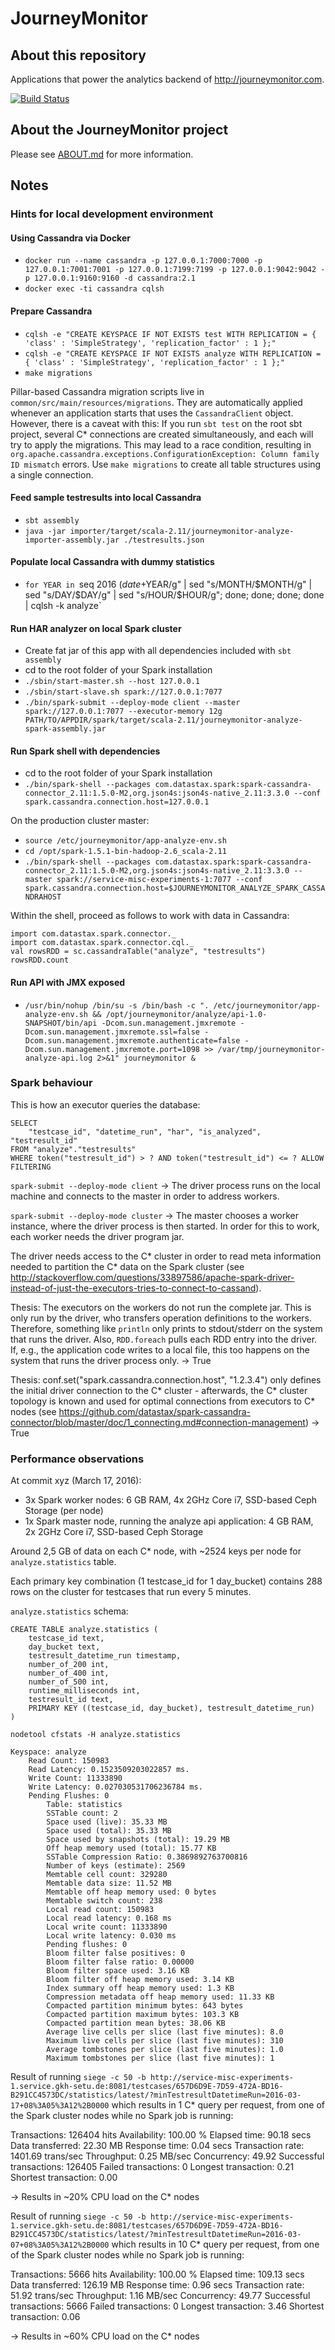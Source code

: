 # JourneyMonitor

## About this repository

Applications that power the analytics backend of http://journeymonitor.com.

[![Build Status](https://travis-ci.org/journeymonitor/analyze.svg?branch=master)](https://travis-ci.org/journeymonitor/analyze)


## About the JourneyMonitor project

Please see [ABOUT.md](https://github.com/journeymonitor/infra/blob/master/ABOUT.md) for more information.


## Notes

### Hints for local development environment

#### Using Cassandra via Docker

- `docker run --name cassandra -p 127.0.0.1:7000:7000 -p 127.0.0.1:7001:7001 -p 127.0.0.1:7199:7199 -p 127.0.0.1:9042:9042 -p 127.0.0.1:9160:9160 -d cassandra:2.1`
- `docker exec -ti cassandra cqlsh`

#### Prepare Cassandra

- `cqlsh -e "CREATE KEYSPACE IF NOT EXISTS test WITH REPLICATION = { 'class' : 'SimpleStrategy', 'replication_factor' : 1 };"`
- `cqlsh -e "CREATE KEYSPACE IF NOT EXISTS analyze WITH REPLICATION = { 'class' : 'SimpleStrategy', 'replication_factor' : 1 };"`
- `make migrations`

Pillar-based Cassandra migration scripts live in `common/src/main/resources/migrations`. They are automatically applied
whenever an application starts that uses the `CassandraClient` object. However, there is a caveat with this: If you run
`sbt test` on the root sbt project, several C* connections are created simultaneously, and each will try to apply the
migrations. This may lead to a race condition, resulting in
`org.apache.cassandra.exceptions.ConfigurationException: Column family ID mismatch` errors. Use `make migrations` to
create all table structures using a single connection.


#### Feed sample testresults into local Cassandra

- `sbt assembly`
- `java -jar importer/target/scala-2.11/journeymonitor-analyze-importer-assembly.jar ./testresults.json`


#### Populate local Cassandra with dummy statistics

- `for YEAR in `seq 2016 $(date +%Y)`; do for MONTH in `seq -w 1 1 12`; do for DAY in `seq -w 1 1 28`;  do for HOUR in `seq -w 0 1 23`; do echo "insert into statistics (testcase_id, day_bucket, testresult_id, testresult_datetime_run, number_of_200) values ('a', 'YEAR-MONTH-DAY', 'trDAY-YEAR', 'YEAR-MONTH-DAY HOUR:00:00+0000', 15);" | sed "s/YEAR/$YEAR/g" | sed "s/MONTH/$MONTH/g" | sed "s/DAY/$DAY/g" | sed "s/HOUR/$HOUR/g"; done; done; done; done | cqlsh -k analyze`


#### Run HAR analyzer on local Spark cluster

- Create fat jar of this app with all dependencies included with `sbt assembly`
- cd to the root folder of your Spark installation
- `./sbin/start-master.sh --host 127.0.0.1`
- `./sbin/start-slave.sh spark://127.0.0.1:7077`
- `./bin/spark-submit --deploy-mode client --master spark://127.0.0.1:7077 --executor-memory 12g PATH/TO/APPDIR/spark/target/scala-2.11/journeymonitor-analyze-spark-assembly.jar`


#### Run Spark shell with dependencies

- cd to the root folder of your Spark installation
- `./bin/spark-shell --packages com.datastax.spark:spark-cassandra-connector_2.11:1.5.0-M2,org.json4s:json4s-native_2.11:3.3.0 --conf spark.cassandra.connection.host=127.0.0.1`

On the production cluster master:
- `source /etc/journeymonitor/app-analyze-env.sh`
- `cd /opt/spark-1.5.1-bin-hadoop-2.6_scala-2.11`
- `./bin/spark-shell --packages com.datastax.spark:spark-cassandra-connector_2.11:1.5.0-M2,org.json4s:json4s-native_2.11:3.3.0 --master spark://service-misc-experiments-1:7077 --conf spark.cassandra.connection.host=$JOURNEYMONITOR_ANALYZE_SPARK_CASSANDRAHOST`

Within the shell, proceed as follows to work with data in Cassandra:

    import com.datastax.spark.connector._
    import com.datastax.spark.connector.cql._
    val rowsRDD = sc.cassandraTable("analyze", "testresults")
    rowsRDD.count


#### Run API with JMX exposed

- `/usr/bin/nohup /bin/su -s /bin/bash -c ". /etc/journeymonitor/app-analyze-env.sh && /opt/journeymonitor/analyze/api-1.0-SNAPSHOT/bin/api -Dcom.sun.management.jmxremote -Dcom.sun.management.jmxremote.ssl=false -Dcom.sun.management.jmxremote.authenticate=false -Dcom.sun.management.jmxremote.port=1098 >> /var/tmp/journeymonitor-analyze-api.log 2>&1" journeymonitor &`


### Spark behaviour

This is how an executor queries the database:

    SELECT
        "testcase_id", "datetime_run", "har", "is_analyzed", "testresult_id"
    FROM "analyze"."testresults"
    WHERE token("testresult_id") > ? AND token("testresult_id") <= ? ALLOW FILTERING

`spark-submit --deploy-mode client` -> The driver process runs on the local machine and connects to the master in order
to address workers.

`spark-submit --deploy-mode cluster` -> The master chooses a worker instance, where the driver process is then started.
In order for this to work, each worker needs the driver program jar.

The driver needs access to the C* cluster in order to read meta information needed to partition the C* data on the
Spark cluster (see http://stackoverflow.com/questions/33897586/apache-spark-driver-instead-of-just-the-executors-tries-to-connect-to-cassand).

Thesis: The executors on the workers do not run the complete jar. This is only run by the driver, who transfers
        operation definitions to the workers. Therefore, something like `println` only prints to stdout/stderr on the
        system that runs the driver. Also, `RDD.foreach` pulls each RDD entry into the driver. If, e.g., the application
        code writes to a local file, this too happens on the system that runs the driver process only.
        -> True

Thesis: conf.set("spark.cassandra.connection.host", "1.2.3.4") only defines the initial driver connection to the C*
        cluster - afterwards, the C* cluster topology is known and used for optimal connections from executors
        to C* nodes (see https://github.com/datastax/spark-cassandra-connector/blob/master/doc/1_connecting.md#connection-management)
        -> True


### Performance observations

At commit xyz (March 17, 2016):

- 3x Spark worker nodes: 6 GB RAM, 4x 2GHz Core i7, SSD-based Ceph Storage (per node)
- 1x Spark master node, running the analyze api application: 4 GB RAM, 2x 2GHz Core i7, SSD-based Ceph Storage

Around 2,5 GB of data on each C* node, with ~2524 keys per node for `analyze.statistics` table.

Each primary key combination (1 testcase_id for 1 day_bucket) contains 288 rows on the cluster for testcases that run
every 5 minutes.

`analyze.statistics` schema:

    CREATE TABLE analyze.statistics (
        testcase_id text,
        day_bucket text,
        testresult_datetime_run timestamp,
        number_of_200 int,
        number_of_400 int,
        number_of_500 int,
        runtime_milliseconds int,
        testresult_id text,
        PRIMARY KEY ((testcase_id, day_bucket), testresult_datetime_run)
    )

`nodetool cfstats -H analyze.statistics`

    Keyspace: analyze
        Read Count: 150983
        Read Latency: 0.1523509203022857 ms.
        Write Count: 11333890
        Write Latency: 0.027030531706236784 ms.
        Pending Flushes: 0
            Table: statistics
            SSTable count: 2
            Space used (live): 35.33 MB
            Space used (total): 35.33 MB
            Space used by snapshots (total): 19.29 MB
            Off heap memory used (total): 15.77 KB
            SSTable Compression Ratio: 0.3869892763700816
            Number of keys (estimate): 2569
            Memtable cell count: 329280
            Memtable data size: 11.52 MB
            Memtable off heap memory used: 0 bytes
            Memtable switch count: 238
            Local read count: 150983
            Local read latency: 0.168 ms
            Local write count: 11333890
            Local write latency: 0.030 ms
            Pending flushes: 0
            Bloom filter false positives: 0
            Bloom filter false ratio: 0.00000
            Bloom filter space used: 3.16 KB
            Bloom filter off heap memory used: 3.14 KB
            Index summary off heap memory used: 1.3 KB
            Compression metadata off heap memory used: 11.33 KB
            Compacted partition minimum bytes: 643 bytes
            Compacted partition maximum bytes: 103.3 KB
            Compacted partition mean bytes: 38.06 KB
            Average live cells per slice (last five minutes): 8.0
            Maximum live cells per slice (last five minutes): 310
            Average tombstones per slice (last five minutes): 1.0
            Maximum tombstones per slice (last five minutes): 1


Result of running
`siege -c 50 -b http://service-misc-experiments-1.service.gkh-setu.de:8081/testcases/657D6D9E-7D59-472A-BD16-B291CC4573DC/statistics/latest/?minTestresultDatetimeRun=2016-03-17+08%3A05%3A12%2B0000`
which results in 1 C* query per request, from one of the Spark cluster nodes while no Spark job is running:

Transactions:             126404 hits
Availability:             100.00 %
Elapsed time:              90.18 secs
Data transferred:          22.30 MB
Response time:              0.04 secs
Transaction rate:        1401.69 trans/sec
Throughput:                 0.25 MB/sec
Concurrency:               49.92
Successful transactions:  126405
Failed transactions:           0
Longest transaction:        0.21
Shortest transaction:       0.00

-> Results in ~20% CPU load on the C* nodes


Result of running
`siege -c 50 -b http://service-misc-experiments-1.service.gkh-setu.de:8081/testcases/657D6D9E-7D59-472A-BD16-B291CC4573DC/statistics/latest/?minTestresultDatetimeRun=2016-03-07+08%3A05%3A12%2B0000`
which results in 10 C* query per request, from one of the Spark cluster nodes while no Spark job is running:

Transactions:               5666 hits
Availability:             100.00 %
Elapsed time:             109.13 secs
Data transferred:         126.19 MB
Response time:              0.96 secs
Transaction rate:          51.92 trans/sec
Throughput:                 1.16 MB/sec
Concurrency:               49.77
Successful transactions:    5666
Failed transactions:           0
Longest transaction:        3.46
Shortest transaction:       0.06

-> Results in ~60% CPU load on the C* nodes
